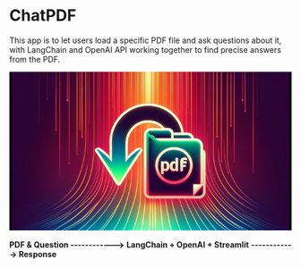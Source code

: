 # ChatPDF
This app is to let users load a specific PDF file and ask questions about it, with LangChain and OpenAI API working together to find precise answers from the PDF. 

![alt_text](https://github.com/Hardik-Jain1/ChatPDF/blob/main/chatpdf_img.jpg)

**PDF & Question ------------>**  **LangChain + OpenAI + Streamlit** **------------> Response**
